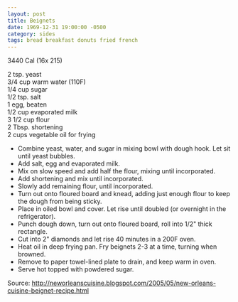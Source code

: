 ```yaml
---
layout: post
title: Beignets
date: 1969-12-31 19:00:00 -0500
category: sides
tags: bread breakfast donuts fried french
---
```

3440 Cal (16x 215)

2 tsp. yeast  
3/4 cup warm water (110F)  
1/4 cup sugar  
1/2 tsp. salt  
1 egg, beaten  
1/2 cup evaporated milk  
3 1/2 cup flour  
2 Tbsp. shortening  
2 cups vegetable oil for frying  

* Combine yeast, water, and sugar in mixing bowl with dough hook.  Let sit until yeast bubbles.
* Add salt, egg and evaporated milk.
* Mix on slow speed and add half the flour, mixing until incorporated.
* Add shortening and mix until incorporated.
* Slowly add remaining flour, until incorporated.
* Turn out onto floured board and knead, adding just enough flour to keep the dough from being sticky.
* Place in oiled bowl and cover.  Let rise until doubled (or overnight in the refrigerator).
* Punch dough down, turn out onto floured board, roll into 1/2" thick rectangle.
* Cut into 2" diamonds and let rise 40 minutes in a 200F oven.
* Heat oil in deep frying pan.  Fry beignets 2-3 at a time, turning when browned.
* Remove to paper towel-lined plate to drain, and keep warm in oven.
* Serve hot topped with powdered sugar.

Source: <http://neworleanscuisine.blogspot.com/2005/05/new-orleans-cuisine-beignet-recipe.html>
